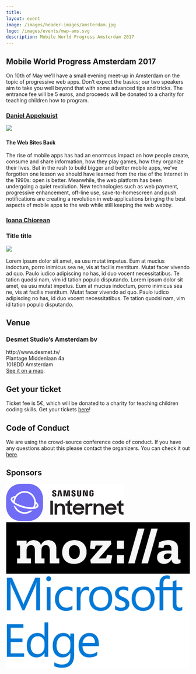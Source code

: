 ```yaml
---
title:  
layout: event
image: /images/header-images/amsterdam.jpg
logo: /images/events/mwp-ams.svg
description: Mobile World Progress Amsterdam 2017 
---
```

<div class="event-well">
    <h2>Mobile World Progress Amsterdam 2017</h2>
    <p>On 10th of May we’ll have a small evening meet-up in Amsterdam on the topic of progressive web apps. Don’t expect the basics; our two speakers aim to take you well beyond that with some advanced tips and tricks. The entrance fee will be 5 euros, and proceeds will be donated to a charity for teaching children how to program.</p>
    <div class="event-well-item">
        <h3><a href="https://twitter.com/torgo">Daniel Appelquist</a></h3>
        <img src="https://mobcon.com/wp-content/uploads/2017/01/Daniel-Appelquist.jpg" class="speaker-pic">
        <h4>The Web Bites Back</h4>
        <p>The rise of mobile apps has had an enormous impact on how people create, consume and share information, how they play games, how they organize their lives. But in the rush to build bigger and better mobile apps, we’ve forgotten one lesson we should have learned from the rise of the Internet in the 1990s: open is better. Meanwhile, the web platform has been undergoing a quiet revolution. New technologies such as web payment, progressive enhancement, off-line use, save-to-homescreen and push notifications are creating a revolution in web applications bringing the best aspects of mobile apps to the web while still keeping the web webby.</p>
    </div>
    <div class="event-well-item"><h3><a href="https://twitter.com/ioana_cis">Ioana Chiorean</a></h3>
        <h3>Title title</h3>
        <img src="https://pbs.twimg.com/profile_images/798036990461624321/DckqjgK9.jpg" class="speaker-pic">
        <p>Lorem ipsum dolor sit amet, ea usu mutat impetus. Eum at mucius indoctum, porro inimicus sea ne, vis at facilis mentitum. Mutat facer vivendo ad quo. Paulo iudico adipiscing no has, id duo vocent necessitatibus. Te tation quodsi nam, vim id tation populo disputando. Lorem ipsum dolor sit amet, ea usu mutat impetus. Eum at mucius indoctum, porro inimicus sea ne, vis at facilis mentitum. Mutat facer vivendo ad quo. Paulo iudico adipiscing no has, id duo vocent necessitatibus. Te tation quodsi nam, vim id tation populo disputando.</p>
    </div>
    <div class="event-well-item"><h2>Venue</h2>
        <h3>Desmet Studio’s Amsterdam bv</h3>
        http://www.desmet.tv/ <br>
        Plantage Middenlaan 4a<br>
        1018DD Amsterdam<br>
        <a href="https://goo.gl/maps/aGvU81pBaG62">See it on a map</a>.
    </div>
    <div class="event-well-item">
        <h2>Get your ticket</h2>
        <p>Ticket fee is 5€, which will be donated to a charity for teaching children coding skills. Get your tickets <a href="https://webconferences.paydro.com/pwa-meet-up">here</a>!</p>
    </div>
    <div class="event-well-item">
        <h2>Code of Conduct</h2>
        <p>We are using the crowd-source conference code of conduct. If you have any questions about this please contact the organizers. You can check it out <a href="http://confcodeofconduct.com/">here</a>.</p>
    </div>
    <div>
        <h2>Sponsors</h2>
        <a href="https://samsunginter.net/"><img src="/images/assets/samsunginternetlogo.png" class="sponsor-logo"></a>
        <a href="https://mozilla.org"><img src="/images/assets/mozlogo.jpg" class="sponsor-logo"></a>
        <a href="https://developer.microsoft.com/en-us/microsoft-edge/"><img src="/images/assets/edgelogo.png" class="sponsor-logo"></a>
    </div>
</div>